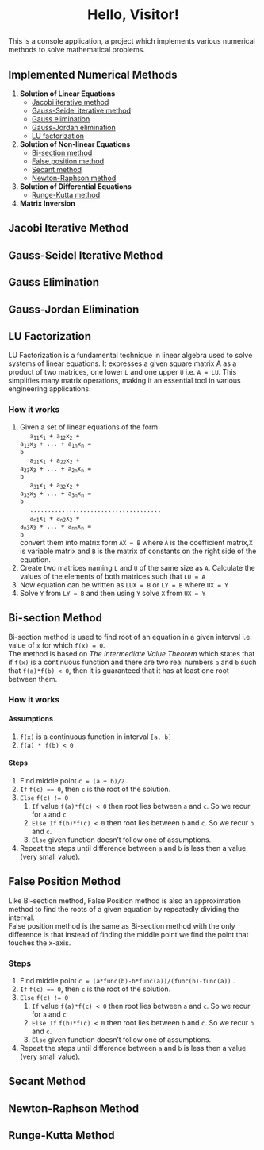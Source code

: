 
# <p align="center">Hello, Visitor!</p>
This is a console application, a project which implements various numerical methods to solve mathematical problems.


## Implemented Numerical Methods
1. **Solution of Linear Equations**
    * [Jacobi iterative method](README.md#jacobi-iterative-method)
    * [Gauss-Seidel iterative method](README.md#gauss-seidel-iterative-method)
    * [Gauss elimination](README.md#gauss-elimination)
    * [Gauss-Jordan elimination](README.md#gauss-jordan-elimination)
    * [LU factorization](README.md#lu-factorization)
2. **Solution of Non-linear Equations**
    * [Bi-section method](README.md#bi-section-method)
    * [False position method](README.md#false-position-method)
    * [Secant method](README.md#secant-method)
    * [Newton-Raphson method](README.md#newton-raphson-method)
3. **Solution of Differential Equations**
    * [Runge-Kutta method](README.md#runge-kutta-method)
4. **Matrix Inversion**

## Jacobi Iterative Method

## Gauss-Seidel Iterative Method

## Gauss Elimination

## Gauss-Jordan Elimination

## LU Factorization
LU Factorization is a fundamental technique in linear algebra used to solve systems of linear equations. It expresses a given square matrix A as a product of two matrices, one lower `L` and one upper `U` i.e. `A = LU`. This simplifies many matrix operations, making it an essential tool in various engineering applications.

### How it works
1. Given a set of linear equations of the form  
    &nbsp;&nbsp;&nbsp;&nbsp;&nbsp;<code>a<sub>11</sub>x<sub>1</sub> + a<sub>12</sub>x<sub>2</sub> + a<sub>13</sub>x<sub>3</sub> + ... + a<sub>1n</sub>x<sub>n</sub> = b</code>  
    &nbsp;&nbsp;&nbsp;&nbsp;&nbsp;<code>a<sub>21</sub>x<sub>1</sub> + a<sub>22</sub>x<sub>2</sub> + a<sub>23</sub>x<sub>3</sub> + ... + a<sub>2n</sub>x<sub>n</sub> = b</code>  
    &nbsp;&nbsp;&nbsp;&nbsp;&nbsp;<code>a<sub>31</sub>x<sub>1</sub> + a<sub>32</sub>x<sub>2</sub> + a<sub>33</sub>x<sub>3</sub> + ... + a<sub>3n</sub>x<sub>n</sub> = b</code>  
    &nbsp;&nbsp;&nbsp;&nbsp;&nbsp;<code>.....................................</code>  
    &nbsp;&nbsp;&nbsp;&nbsp;&nbsp;<code>a<sub>n1</sub>x<sub>1</sub> + a<sub>n2</sub>x<sub>2</sub> + a<sub>n3</sub>x<sub>3</sub> + ... + a<sub>nn</sub>x<sub>n</sub> = b</code>  
convert them into matrix form `AX = B` where `A` is the coefficient matrix,`X` is variable matrix and `B` is the matrix of constants on the right side of the equation.
2. Create two matrices naming `L` and `U` of the same size as `A`. Calculate the values of the elements of both matrices such that `LU = A`
3. Now equation can be written as `LUX = B` or `LY = B` where `UX = Y`
4. Solve `Y` from `LY = B` and then using `Y` solve `X` from `UX = Y`
<!-- ![Equation](/res/CodeCogsEqn.svg) -->

## Bi-section Method
Bi-section method is used to find root of an equation in a given interval i.e. value of `x` for which `f(x) = 0`.  
The method is based on *The Intermediate Value Theorem* which states that if `f(x)` is a continuous function and there are two real numbers `a` and `b` such that `f(a)*f(b) < 0`, then it is guaranteed that it has at least one root between them.
### How it works
#### Assumptions
1. `f(x)` is a continuous function in interval `[a, b]`
2. `f(a) * f(b) < 0`
#### Steps
1. Find middle point `c = (a + b)/2` .
2. `If` `f(c) == 0`, then `c` is the root of the solution.
3. `Else` `f(c) != 0`
    1. `If` value `f(a)*f(c) < 0` then root lies between `a` and `c`. So we recur for `a` and `c`
    2. `Else If` `f(b)*f(c) < 0` then root lies between `b` and `c`. So we recur `b` and `c`.
    3. `Else` given function doesn’t follow one of assumptions.
4. Repeat the steps until difference between `a` and `b` is less then a value (very small value).

## False Position Method
Like Bi-section method, False Position method is also an approximation method to find the roots of a given equation by repeatedly dividing the interval.  
False position method is the same as Bi-section method with the only difference is that instead of finding the middle point we find the point that touches the x-axis.
### Steps
1. Find middle point `c = (a*func(b)-b*func(a))/(func(b)-func(a))` .
2. `If` `f(c) == 0`, then `c` is the root of the solution.
3. `Else` `f(c) != 0`
    1. `If` value `f(a)*f(c) < 0` then root lies between `a` and `c`. So we recur for `a` and `c`
    2. `Else If` `f(b)*f(c) < 0` then root lies between `b` and `c`. So we recur `b` and `c`.
    3. `Else` given function doesn’t follow one of assumptions.
4. Repeat the steps until difference between `a` and `b` is less then a value (very small value).
## Secant Method

## Newton-Raphson Method

## Runge-Kutta Method